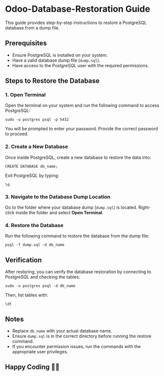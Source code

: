 # Odoo-Database-Restoration Guide

This guide provides step-by-step instructions to restore a PostgreSQL database from a dump file.

## Prerequisites
- Ensure PostgreSQL is installed on your system.
- Have a valid database dump file (`dump.sql`).
- Have access to the PostgreSQL user with the required permissions.

## Steps to Restore the Database

### 1. Open Terminal
Open the terminal on your system and run the following command to access PostgreSQL:

```
sudo -u postgres psql -p 5432
```

You will be prompted to enter your password. Provide the correct password to proceed.

### 2. Create a New Database
Once inside PostgreSQL, create a new database to restore the data into:

```
CREATE DATABASE db_name;
```

Exit PostgreSQL by typing:

```
\q
```

### 3. Navigate to the Database Dump Location
Go to the folder where your database dump (`dump.sql`) is located. Right-click inside the folder and select **Open Terminal**.

### 4. Restore the Database
Run the following command to restore the database from the dump file:

```
psql -f dump.sql -d db_name
```

## Verification
After restoring, you can verify the database restoration by connecting to PostgreSQL and checking the tables:

```
sudo -u postgres psql -d db_name
```

Then, list tables with:

```
\dt
```

## Notes
- Replace `db_name` with your actual database name.
- Ensure `dump.sql` is in the correct directory before running the restore command.
- If you encounter permission issues, run the commands with the appropriate user privileges.

## Happy Coding 🧑‍💻

